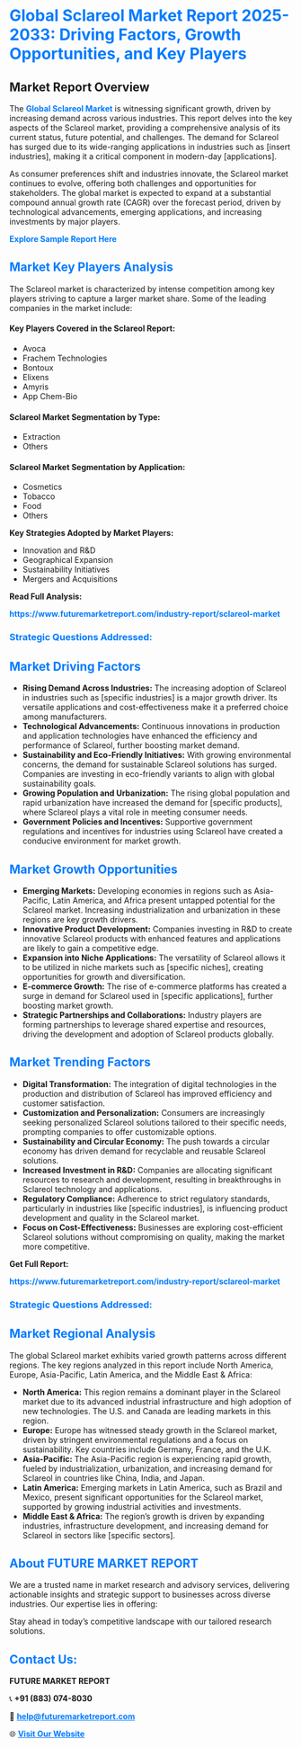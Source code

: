 <h1 style="color: #007BFF;">Global Sclareol Market Report 2025-2033: Driving Factors, Growth Opportunities, and Key Players</h1>

<section id="overview">
<h2>Market Report Overview</h2>
<p>The <a href="https://www.futuremarketreport.com/industry-report/sclareol-market" style="color: #007BFF; text-decoration: none;"><strong>Global Sclareol Market</strong></a> is witnessing significant growth, driven by increasing demand across various industries. This report delves into the key aspects of the Sclareol market, providing a comprehensive analysis of its current status, future potential, and challenges. The demand for Sclareol has surged due to its wide-ranging applications in industries such as [insert industries], making it a critical component in modern-day [applications].</p>
<p>As consumer preferences shift and industries innovate, the Sclareol market continues to evolve, offering both challenges and opportunities for stakeholders. The global market is expected to expand at a substantial compound annual growth rate (CAGR) over the forecast period, driven by technological advancements, emerging applications, and increasing investments by major players.</p>
</section>

<section id="overview">
<p><a href="https://www.futuremarketreport.com/request-sample/reportId=57034" style="color: #007BFF; text-decoration: none;"><strong>Explore Sample Report Here</strong></a></p>
</section>

<section id="key-players">
<h2 style="color: #007BFF;">Market Key Players Analysis</h2>
<p>The Sclareol market is characterized by intense competition among key players striving to capture a larger market share. Some of the leading companies in the market include:</p>
<h4>Key Players Covered in the Sclareol Report:</h4>
<ul><li>Avoca</li><li>Frachem Technologies</li><li>Bontoux</li><li>Elixens</li><li>Amyris</li><li>App Chem-Bio</li></ul>
<h4>Sclareol Market Segmentation by Type:</h4>
<ul><li>Extraction</li><li>Others</li></ul>

<h4>Sclareol Market Segmentation by Application:</h4>
<ul><li>Cosmetics</li><li>Tobacco</li><li>Food</li><li>Others</li></ul>
<p><strong>Key Strategies Adopted by Market Players:</strong></p>
<ul>
<li>Innovation and R&D</li>
<li>Geographical Expansion</li>
<li>Sustainability Initiatives</li>
<li>Mergers and Acquisitions</li>
</ul>
</section>

<section>
<p><strong>Read Full Analysis: </strong></p><a href="https://www.futuremarketreport.com/industry-report/sclareol-market" style="color: #007BFF; text-decoration: none;"><strong>https://www.futuremarketreport.com/industry-report/sclareol-market</strong></a>
<h3 style="color: #007BFF;">Strategic Questions Addressed:</h3>
</section>

<section id="driving-factors">
<h2 style="color: #007BFF;">Market Driving Factors</h2>
<ul>
<li><strong>Rising Demand Across Industries:</strong> The increasing adoption of Sclareol in industries such as [specific industries] is a major growth driver. Its versatile applications and cost-effectiveness make it a preferred choice among manufacturers.</li>
<li><strong>Technological Advancements:</strong> Continuous innovations in production and application technologies have enhanced the efficiency and performance of Sclareol, further boosting market demand.</li>
<li><strong>Sustainability and Eco-Friendly Initiatives:</strong> With growing environmental concerns, the demand for sustainable Sclareol solutions has surged. Companies are investing in eco-friendly variants to align with global sustainability goals.</li>
<li><strong>Growing Population and Urbanization:</strong> The rising global population and rapid urbanization have increased the demand for [specific products], where Sclareol plays a vital role in meeting consumer needs.</li>
<li><strong>Government Policies and Incentives:</strong> Supportive government regulations and incentives for industries using Sclareol have created a conducive environment for market growth.</li>
</ul>
</section>

<section id="growth-opportunities">
<h2 style="color: #007BFF;">Market Growth Opportunities</h2>
<ul>
<li><strong>Emerging Markets:</strong> Developing economies in regions such as Asia-Pacific, Latin America, and Africa present untapped potential for the Sclareol market. Increasing industrialization and urbanization in these regions are key growth drivers.</li>
<li><strong>Innovative Product Development:</strong> Companies investing in R&D to create innovative Sclareol products with enhanced features and applications are likely to gain a competitive edge.</li>
<li><strong>Expansion into Niche Applications:</strong> The versatility of Sclareol allows it to be utilized in niche markets such as [specific niches], creating opportunities for growth and diversification.</li>
<li><strong>E-commerce Growth:</strong> The rise of e-commerce platforms has created a surge in demand for Sclareol used in [specific applications], further boosting market growth.</li>
<li><strong>Strategic Partnerships and Collaborations:</strong> Industry players are forming partnerships to leverage shared expertise and resources, driving the development and adoption of Sclareol products globally.</li>
</ul>
</section>

<section id="trending-factors">
<h2 style="color: #007BFF;">Market Trending Factors</h2>
<ul>
<li><strong>Digital Transformation:</strong> The integration of digital technologies in the production and distribution of Sclareol has improved efficiency and customer satisfaction.</li>
<li><strong>Customization and Personalization:</strong> Consumers are increasingly seeking personalized Sclareol solutions tailored to their specific needs, prompting companies to offer customizable options.</li>
<li><strong>Sustainability and Circular Economy:</strong> The push towards a circular economy has driven demand for recyclable and reusable Sclareol solutions.</li>
<li><strong>Increased Investment in R&D:</strong> Companies are allocating significant resources to research and development, resulting in breakthroughs in Sclareol technology and applications.</li>
<li><strong>Regulatory Compliance:</strong> Adherence to strict regulatory standards, particularly in industries like [specific industries], is influencing product development and quality in the Sclareol market.</li>
<li><strong>Focus on Cost-Effectiveness:</strong> Businesses are exploring cost-efficient Sclareol solutions without compromising on quality, making the market more competitive.</li>
</ul>
</section>

<section>
<p><strong>Get Full Report: </strong></p><a href="https://www.futuremarketreport.com/industry-report/sclareol-market" style="color: #007BFF; text-decoration: none;"><strong>https://www.futuremarketreport.com/industry-report/sclareol-market</strong></a>
<h3 style="color: #007BFF;">Strategic Questions Addressed:</h3>
</section>


<section id="regional-analysis">
<h2 style="color: #007BFF;">Market Regional Analysis</h2>
<p>The global Sclareol market exhibits varied growth patterns across different regions. The key regions analyzed in this report include North America, Europe, Asia-Pacific, Latin America, and the Middle East & Africa:</p>
<ul>
<li><strong>North America:</strong> This region remains a dominant player in the Sclareol market due to its advanced industrial infrastructure and high adoption of new technologies. The U.S. and Canada are leading markets in this region.</li>
<li><strong>Europe:</strong> Europe has witnessed steady growth in the Sclareol market, driven by stringent environmental regulations and a focus on sustainability. Key countries include Germany, France, and the U.K.</li>
<li><strong>Asia-Pacific:</strong> The Asia-Pacific region is experiencing rapid growth, fueled by industrialization, urbanization, and increasing demand for Sclareol in countries like China, India, and Japan.</li>
<li><strong>Latin America:</strong> Emerging markets in Latin America, such as Brazil and Mexico, present significant opportunities for the Sclareol market, supported by growing industrial activities and investments.</li>
<li><strong>Middle East & Africa:</strong> The region’s growth is driven by expanding industries, infrastructure development, and increasing demand for Sclareol in sectors like [specific sectors].</li>
</ul>
</section>

<footer>
<h2 style="color: #007BFF;">About FUTURE MARKET REPORT</h2>
<p>We are a trusted name in market research and advisory services, delivering actionable insights and strategic support to businesses across diverse industries. Our expertise lies in offering:</p>

<p>Stay ahead in today’s competitive landscape with our tailored research solutions.</p>

<h2 style="color: #007BFF;">Contact Us:</h2>
<p><strong>FUTURE MARKET REPORT</strong></p>
<p>📞 <strong>+91 (883) 074-8030</strong></p>
<p>📧 <strong><a href="mailto:help@futuremarketreport.com" style="color: #007BFF;">help@futuremarketreport.com</a></strong></p>
<p>🌐 <strong><a href="https://www.futuremarketreport.com/" style="color: #007BFF;">Visit Our Website</a></strong></p>
</footer>